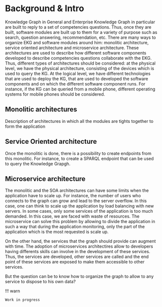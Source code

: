 # Background & Intro

Knowledge Graph in General and Enterprise Knowledge Graph in particular are built to reply to a set of competencies questions. Thus, once they are built, software modules are built up to them for a variety of purpose such as search, question answering, recommendation, etc. There are many ways to organize EKG and software modules around him: monolitic architecture, service oriented architecture and microservice architecture. These architectures are used to describe how different software components developed to describe competencies questions collaborate with the EKG. Thus, different types of architectures should be considered: at the physical level, we have the physical architecture, consisting of the devices which is used to query the KG. At the logical level, we have different technologies that are used to deploy the KG, that are used to developed the software components and on which the different software component runs. For instance, if the KG can be queried from a mobile phone, different operating systems for mobile phones should be considered.

## Monolitic architectures
Description of architectures in which all the modules are tights together to form the application

## Service Oriented architecture
Once the monolitic is done, there is a possibility to create endpoints from this monolitic. For instance, to create a SPARQL endpoint that can be used to query the Knowledge Grapgh.

## Microservice architecture
The monolitic and the SOA architectures can have some limits when the application have to scale up. For instance, the number of users who connects to the graph can grow and lead to the server overflow. In this case, one can think to scale up the application by load balancing with new servers. In some cases, only some services of the application is too much demanded. In this case, we are faced with waste of resources. The microservice can solve this problem by allowing to divide the application in such a way that during the application monitoring, only the part of the application which is the most requested is scale up.

On the other hand, the services that the graph should provide can augment with time. The adoption of microservices architectires allow to developers having differents skills can involve in the development of these services. Thus, the services are developed, other services are called and the end point of these services are exposed to make them accessible to other services.

But the question can be to know how to organize the graph to allow to any service to dispose to his own data?


!!! warn

    Work in progress

